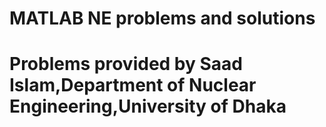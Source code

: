 # MATLAB NE problems and solutions
# Problems provided by Saad Islam,Department of Nuclear Engineering,University of Dhaka


